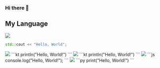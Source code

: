 ### Hi there 👋

## My Language
<img src="https://img.shields.io/badge/C++-00599C?style=for-the-badge&logo=cplusplus&logoColor=white"/></a>
```c++
std::cout << "Hello, World";
```
<img src="https://img.shields.io/badge/Kotlin-7F52FF?style=for-the-badge&logo=kotlin&logoColor=white"/>
```kt
println("Hello, World!")
```
<img src="https://img.shields.io/badge/Java-ED8B00?style=for-the-badge&logo=openjdk&logoColor=white"/>
```kt
println("Hello, World!")
```
<img src="https://shields.io/badge/JavaScript-F7DF1E?style=for-the-badge&logo=JavaScript&logoColor=white"/>
```js
console.log("Hello, World!");
```
<img src="https://img.shields.io/badge/Python-3776AB?style=for-the-badge&logo=python&logoColor=white"/>
```py
print("Hello, World!")
```
